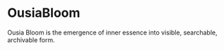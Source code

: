 # OusiaBloom
Ousia Bloom is the emergence of inner essence into visible, searchable, archivable form.
